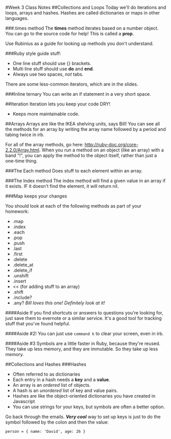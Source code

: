 #Week 3 Class Notes
##Collections and Loops
Today we'll do iterations and loops, arrays and hashes. Hashes are called dictionaries or maps in other languages.

###.times method
The **times** method iterates based on a number object. You can go to the source code for help! This is called a **prop**.

Use Rubinius as a guide for looking up methods you don't understand.

###Ruby style guide stuff:
* One line stuff should use {} brackets.
* Multi line stuff should use **do** and **end**.
* Always use two spaces, *not* tabs.

There are some less-common iterators, which are in the slides.

###Inline ternary
You can write an if statement in a very short space.

##Iteration
Iteration lets you keep your code DRY!
* Keeps more maintainable code.

##Arrays
Arrays are like the IKEA shelving units, says Bill! You can see all the methods for an array by writing the array name followed by a period and tabing twice in irb.

For all of the array methods, go here: http://ruby-doc.org/core-2.2.0/Array.html. When you run a method on an object (like an array) with a band "!", you can apply the method to the object itself, rather than just a one-time thing.

###The Each method
Does stuff to each element within an array.

###The Index method
The index method will find a given value in an array if it exists. IF it doesn't find the element, it will return nil.

###Map keeps your changes

You should look at each of the following methods as part of your homework:
* .map
* .index
* .each
* .pop
* .push
* .last
* .first
* .delete
* .delete_at
* .delete_if
* .unshift
* .insert
* << (for adding stuff to an array)
* .shift
* .include?
* .any? *Bill loves this one! Definitely look at it!*

####Aside
If you find shortcuts or answers to questions you're looking for, just save them to evernote or a similar service. It's a good tool for tracking stuff that you've found helpful.

####Aside #2!
You can just use ```command k``` to clear your screen, even in irb.

####Aside #3
Symbols are a little faster in Ruby, because they're reused. They take up less memory, and they are immutable. So they take up less memory.


##Collections and Hashes
###Hashes
* Often referred to as dictionaries
* Each entry in a hash needs a **key** and a **value**.
* An array is an *ordered* list of objects.
* A hash is an *unordered* list of key and value pairs.
* Hashes are like the object-oriented dictionaries you have created in Javascript
* You can use strings for your keys, but symbols are often a better option.

Go back through the emails.
***Very cool*** way to set up keys is just to do the symbol followed by the colon and then the value:

```
person = { name: 'David', age: 26 }
```


